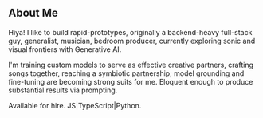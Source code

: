 ## About Me
Hiya! 
I like to build rapid-prototypes, originally a backend-heavy full-stack guy, generalist, musician, bedroom producer, currently exploring sonic and visual frontiers with Generative AI.

I'm training custom models to serve as effective creative partners, crafting songs together, reaching a symbiotic partnership; model grounding and fine-tuning are becoming strong suits for me. Eloquent enough to produce substantial results via prompting.


Available for hire. JS|TypeScript|Python.
